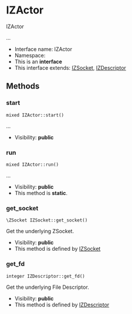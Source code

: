 IZActor
===============

IZActor

...


* Interface name: IZActor
* Namespace: 
* This is an **interface**
* This interface extends: [IZSocket](IZSocket.md), [IZDescriptor](IZDescriptor.md)





Methods
-------


### start

    mixed IZActor::start()



...

* Visibility: **public**




### run

    mixed IZActor::run()



...

* Visibility: **public**
* This method is **static**.




### get_socket

    \ZSocket IZSocket::get_socket()

Get the underlying ZSocket.



* Visibility: **public**
* This method is defined by [IZSocket](IZSocket.md)




### get_fd

    integer IZDescriptor::get_fd()

Get the underlying File Descriptor.



* Visibility: **public**
* This method is defined by [IZDescriptor](IZDescriptor.md)



